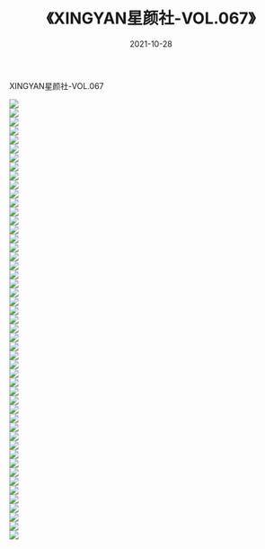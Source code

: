 ﻿---
layout: post
title:  《XINGYAN星颜社-VOL.067》
date:   2021-10-28
img: http://img.660000.xyz/Sharelink/网络美图/2021/XINGYAN星颜社-VOL.067/000.jpg
categories: [美女, 清纯, 唯美]
---

XINGYAN星颜社-VOL.067

  ![](http://img.660000.xyz/Sharelink/网络美图/2021/XINGYAN星颜社-VOL.067/001.jpg) <br> ![](http://img.660000.xyz/Sharelink/网络美图/2021/XINGYAN星颜社-VOL.067/002.jpg) <br> ![](http://img.660000.xyz/Sharelink/网络美图/2021/XINGYAN星颜社-VOL.067/003.jpg) <br> ![](http://img.660000.xyz/Sharelink/网络美图/2021/XINGYAN星颜社-VOL.067/004.jpg) <br> ![](http://img.660000.xyz/Sharelink/网络美图/2021/XINGYAN星颜社-VOL.067/005.jpg) <br> ![](http://img.660000.xyz/Sharelink/网络美图/2021/XINGYAN星颜社-VOL.067/006.jpg) <br> ![](http://img.660000.xyz/Sharelink/网络美图/2021/XINGYAN星颜社-VOL.067/007.jpg) <br> ![](http://img.660000.xyz/Sharelink/网络美图/2021/XINGYAN星颜社-VOL.067/008.jpg) <br> ![](http://img.660000.xyz/Sharelink/网络美图/2021/XINGYAN星颜社-VOL.067/009.jpg) <br> ![](http://img.660000.xyz/Sharelink/网络美图/2021/XINGYAN星颜社-VOL.067/010.jpg) <br> ![](http://img.660000.xyz/Sharelink/网络美图/2021/XINGYAN星颜社-VOL.067/011.jpg) <br> ![](http://img.660000.xyz/Sharelink/网络美图/2021/XINGYAN星颜社-VOL.067/012.jpg) <br> ![](http://img.660000.xyz/Sharelink/网络美图/2021/XINGYAN星颜社-VOL.067/013.jpg) <br> ![](http://img.660000.xyz/Sharelink/网络美图/2021/XINGYAN星颜社-VOL.067/014.jpg) <br> ![](http://img.660000.xyz/Sharelink/网络美图/2021/XINGYAN星颜社-VOL.067/015.jpg) <br> ![](http://img.660000.xyz/Sharelink/网络美图/2021/XINGYAN星颜社-VOL.067/016.jpg) <br> ![](http://img.660000.xyz/Sharelink/网络美图/2021/XINGYAN星颜社-VOL.067/017.jpg) <br> ![](http://img.660000.xyz/Sharelink/网络美图/2021/XINGYAN星颜社-VOL.067/018.jpg) <br> ![](http://img.660000.xyz/Sharelink/网络美图/2021/XINGYAN星颜社-VOL.067/019.jpg) <br> ![](http://img.660000.xyz/Sharelink/网络美图/2021/XINGYAN星颜社-VOL.067/020.jpg) <br> ![](http://img.660000.xyz/Sharelink/网络美图/2021/XINGYAN星颜社-VOL.067/021.jpg) <br> ![](http://img.660000.xyz/Sharelink/网络美图/2021/XINGYAN星颜社-VOL.067/022.jpg) <br> ![](http://img.660000.xyz/Sharelink/网络美图/2021/XINGYAN星颜社-VOL.067/023.jpg) <br> ![](http://img.660000.xyz/Sharelink/网络美图/2021/XINGYAN星颜社-VOL.067/024.jpg) <br> ![](http://img.660000.xyz/Sharelink/网络美图/2021/XINGYAN星颜社-VOL.067/025.jpg) <br> ![](http://img.660000.xyz/Sharelink/网络美图/2021/XINGYAN星颜社-VOL.067/026.jpg) <br> ![](http://img.660000.xyz/Sharelink/网络美图/2021/XINGYAN星颜社-VOL.067/027.jpg) <br> ![](http://img.660000.xyz/Sharelink/网络美图/2021/XINGYAN星颜社-VOL.067/028.jpg) <br> ![](http://img.660000.xyz/Sharelink/网络美图/2021/XINGYAN星颜社-VOL.067/029.jpg) <br> ![](http://img.660000.xyz/Sharelink/网络美图/2021/XINGYAN星颜社-VOL.067/030.jpg) <br> ![](http://img.660000.xyz/Sharelink/网络美图/2021/XINGYAN星颜社-VOL.067/031.jpg) <br> ![](http://img.660000.xyz/Sharelink/网络美图/2021/XINGYAN星颜社-VOL.067/032.jpg) <br> ![](http://img.660000.xyz/Sharelink/网络美图/2021/XINGYAN星颜社-VOL.067/033.jpg) <br> ![](http://img.660000.xyz/Sharelink/网络美图/2021/XINGYAN星颜社-VOL.067/034.jpg) <br> ![](http://img.660000.xyz/Sharelink/网络美图/2021/XINGYAN星颜社-VOL.067/035.jpg) <br> ![](http://img.660000.xyz/Sharelink/网络美图/2021/XINGYAN星颜社-VOL.067/036.jpg) <br> ![](http://img.660000.xyz/Sharelink/网络美图/2021/XINGYAN星颜社-VOL.067/037.jpg) <br> ![](http://img.660000.xyz/Sharelink/网络美图/2021/XINGYAN星颜社-VOL.067/038.jpg) <br> ![](http://img.660000.xyz/Sharelink/网络美图/2021/XINGYAN星颜社-VOL.067/039.jpg) <br> ![](http://img.660000.xyz/Sharelink/网络美图/2021/XINGYAN星颜社-VOL.067/040.jpg) <br> ![](http://img.660000.xyz/Sharelink/网络美图/2021/XINGYAN星颜社-VOL.067/041.jpg) <br> ![](http://img.660000.xyz/Sharelink/网络美图/2021/XINGYAN星颜社-VOL.067/042.jpg) <br> ![](http://img.660000.xyz/Sharelink/网络美图/2021/XINGYAN星颜社-VOL.067/043.jpg) <br> ![](http://img.660000.xyz/Sharelink/网络美图/2021/XINGYAN星颜社-VOL.067/044.jpg) <br> ![](http://img.660000.xyz/Sharelink/网络美图/2021/XINGYAN星颜社-VOL.067/045.jpg) <br> ![](http://img.660000.xyz/Sharelink/网络美图/2021/XINGYAN星颜社-VOL.067/046.jpg) <br> ![](http://img.660000.xyz/Sharelink/网络美图/2021/XINGYAN星颜社-VOL.067/047.jpg) <br> ![](http://img.660000.xyz/Sharelink/网络美图/2021/XINGYAN星颜社-VOL.067/048.jpg) <br> ![](http://img.660000.xyz/Sharelink/网络美图/2021/XINGYAN星颜社-VOL.067/049.jpg) <br>